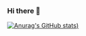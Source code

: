 ### Hi there 👋

[![Anurag's GitHub stats](https://github-readme-stats.vercel.app/api?username=H3h3QAQ&theme=radical))](https://github.com/anuraghazra/github-readme-stats)

